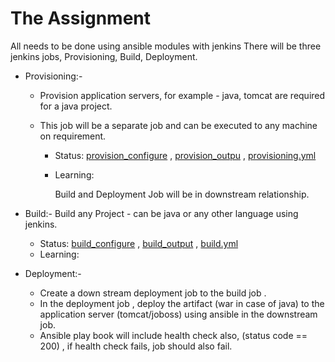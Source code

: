 # The Assignment

All needs to be done using ansible modules with jenkins There will be three jenkins jobs, Provisioning, Build, Deployment.

- Provisioning:-

   - Provision application servers, for example - java, tomcat are required for a java project.
     
   - This job will be a separate job and can be executed to any machine on requirement.
       - Status: [provision_configure](https://github.com/sudiptninja/Assignments-Ansible/blob/master/Media/provision_configure.png) , [provision_outpu](https://github.com/sudiptninja/Assignments-Ansible/blob/master/Media/provision_output.png) , [provisioning.yml](https://github.com/sudiptninja/Assignments-Ansible/blob/master/Playbooks/Provisioning.yml)
       - Learning:
       

            Build and Deployment Job will be in downstream relationship.

- Build:-  Build any Project - can be java or any other language using jenkins.
  - Status: [build_configure](https://github.com/sudiptninja/Assignments-Ansible/blob/master/Media/build_configure.png) , [build_output](https://github.com/sudiptninja/Assignments-Ansible/blob/master/Media/build_output.png) , [build.yml](https://github.com/sudiptninja/Assignments-Ansible/blob/master/Playbooks/build.yml)
  - Learning:

- Deployment:-

    - Create a down stream deployment job to the build job .
    - In the deployment job , deploy the artifact (war in case of java) to the application server (tomcat/joboss) using ansible in the downstream job.
    - Ansible play book will include health check also, (status code == 200) , if health check fails, job should also fail.
